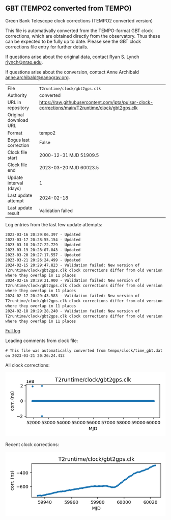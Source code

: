 
## GBT (TEMPO2 converted from TEMPO)

Green Bank Telescope clock corrections (TEMPO2 converted version)

This file is automativally converted from the TEMPO-format GBT
clock corrections, which are obtained directly from the observatory.
Thus these can be expected to be fully up to date. Please see the
GBT clock corrections file entry for further details.

If questions arise about the original data, contact Ryan S. Lynch
<rlynch@nrao.edu>.

If questions arise about the conversion, contact Anne Archibald
<anne.archibald@nanograv.org>.

|     |     |
|:--- |:--- |
| File | `T2runtime/clock/gbt2gps.clk` |
| Authority | converted |
| URL in repository | <https://raw.githubusercontent.com/ipta/pulsar-clock-corrections/main/T2runtime/clock/gbt2gps.clk> |
| Original download URL | <None> |
| Format | tempo2 |
| Bogus last correction | False |
| Clock file start | 2000-12-31 MJD 51909.5 |
| Clock file end | 2023-03-20 MJD 60023.5 |
| Update interval (days) | 1 |
| Last update attempt | 2024-02-18 |
| Last update result | Validation failed |

Log entries from the last few update attempts:
```
2023-03-16 20:29:06.397 - Updated
2023-03-17 20:28:55.154 - Updated
2023-03-18 20:27:22.729 - Updated
2023-03-19 20:28:07.843 - Updated
2023-03-20 20:27:17.557 - Updated
2023-03-21 20:26:24.499 - Updated
2024-02-15 20:29:47.823 - Validation failed: New version of T2runtime/clock/gbt2gps.clk clock corrections differ from old version where they overlap in 11 places
2024-02-16 20:29:21.900 - Validation failed: New version of T2runtime/clock/gbt2gps.clk clock corrections differ from old version where they overlap in 11 places
2024-02-17 20:29:43.583 - Validation failed: New version of T2runtime/clock/gbt2gps.clk clock corrections differ from old version where they overlap in 11 places
2024-02-18 20:29:28.240 - Validation failed: New version of T2runtime/clock/gbt2gps.clk clock corrections differ from old version where they overlap in 11 places
```
[Full log](https://raw.githubusercontent.com/ipta/pulsar-clock-corrections/main/log/T2runtime/clock/gbt2gps.clk.log)

Leading comments from clock file:

    # This file was automatically converted from tempo/clock/time_gbt.dat on 2023-03-21 20:26:24.413



All clock corrections:

![plot of all clock corrections](gbt2gps.clk.png "All corrections")

Recent clock corrections:

![plot of recent clock corrections](gbt2gps.clk.short.png "Recent corrections")


